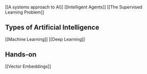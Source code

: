 [[A systems approach to AI]]
[[Intelligent Agents]]
[[The Supervised Learning Problem]]


## Types of Artificial Intelligence
[[Machine Learning]]
[[Deep Learning]]


## Hands-on
[[Vector Embeddings]]
